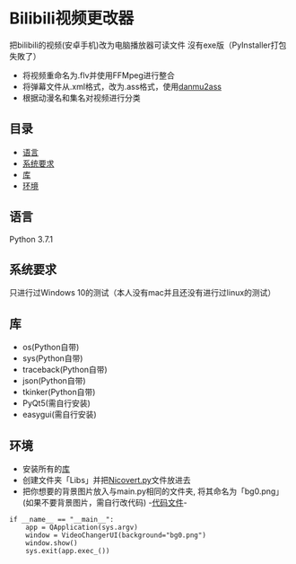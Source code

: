 # Bilibili视频更改器
把bilibili的视频(安卓手机)改为电脑播放器可读文件
沒有exe版（PyInstaller打包失敗了）
 - 将视频重命名为.flv并使用FFMpeg进行整合
 - 将弹幕文件从.xml格式，改为.ass格式，使用[danmu2ass](https://github.com/ikde/danmu2ass/tree/master/Danmu2Ass)
 - 根据动漫名和集名对视频进行分类
 
## 目录
* [语言](#语言)
* [系统要求](#系统要求)
* [库](#库)
* [环境](#环境)

## 语言
Python 3.7.1

## 系统要求 
只进行过Windows 10的测试（本人没有mac并且还没有进行过linux的测试）

## 库
- os(Python自带)
- sys(Python自带)
- traceback(Python自带)
- json(Python自带)
- tkinker(Python自带)
- PyQt5(需自行安装)
- easygui(需自行安装)

## 环境
- 安装所有的[库](#库)
- 创建文件夹「Libs」并把[Nicovert.py](https://github.com/ikde/danmu2ass/blob/master/Danmu2Ass/PythonFile/Niconvert.py)文件放进去
- 把你想要的背景图片放入与main.py相同的文件夹, 将其命名为「bg0.png」(如果不要背景图片，需自行改代码)
 -[代码文件](./Changer_中文/main.py)- 
```
if __name__ == "__main__":
    app = QApplication(sys.argv)
    window = VideoChangerUI(background="bg0.png")
    window.show()
    sys.exit(app.exec_())
```
